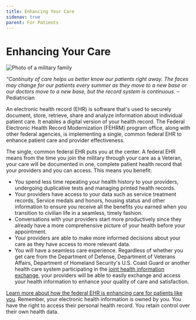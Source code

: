 ```yaml
---
title: Enhancing Your Care
sidenav: true
parent: For Patients
---
```

# Enhancing Your Care

![Photo of a military family](images/1000w_q95-2-.jpg "Military Family")

*“Continuity of care helps us better know our patients right away. The faces may change for our patients every summer as they move to a new base or our doctors move to a new base, but the record system is continuous.* –  Pediatrician

An electronic health record (EHR) is software that's used to securely document, store, retrieve, share and analyze information about individual patient care.[](#_ftn1) It enables a digital version of your health record. The Federal Electronic Health Record Modernization (FEHRM) program office, along with other federal agencies, is implementing a single, common federal EHR to enhance patient care and provider effectiveness.

The single, common federal EHR puts you at the center. A federal EHR means from the time you join the military through your care as a Veteran, your care will be documented in one, complete patient health record that your providers and you can access. This means you benefit:

* You spend less time repeating your health history to your providers, undergoing duplicative tests and managing printed health records.
* Your providers have access to your data such as service treatment records, Service medals and honors, housing status and other information to ensure you receive all the benefits you earned when you transition to civilian life in a seamless, timely fashion.
* Conversations with your providers start more productively since they already have a more comprehensive picture of your health before your appointment.
* Your providers are able to make more informed decisions about your care as they have access to more relevant data.
* You will have a seamless care experience. Regardless of whether you get care from the Department of Defense, Department of Veterans Affairs, Department of Homeland Security's U.S. Coast Guard or another health care system participating in the [joint health information exchange](/learn-about-the-joint-hie), your providers will be able to easily exchange and access your health information to enhance your quality of care and satisfaction. 

[Learn more about how the federal EHR is enhancing care for patients like you](/success-stories). Remember, your electronic health information is owned by you. You have the right to access their personal health record. You retain control over their own health data.